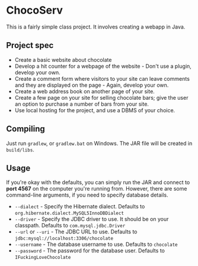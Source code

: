 ChocoServ
=========

This is a fairly simple class project. It involves creating a webapp in Java.

Project spec
------------

* Create a basic website about chocolate
* Develop a hit counter for a webpage of the website - Don't use a plugin, develop your own.
* Create a comment form where visitors to your site can leave comments and they are displayed on the page -
  Again, develop your own.
* Create a web address book on another page of your site.
* Create a few page on your site for selling chocolate bars; give the user an option to purchase a number of bars
  from your site.
* Use local hosting for the project, and use a DBMS of your choice.

Compiling
---------

Just run `gradlew`, or `gradlew.bat` on Windows. The JAR file will be created in `build/libs`.

Usage
-----

If you're okay with the defaults, you can simply run the JAR and connect to **port 4567** on the computer you're running from.
However, there are some command-line arguments, if you need to specify database details.

* `--dialect` - Specify the Hibernate dialect. Defaults to `org.hibernate.dialect.MySQL5InnoDBDialect`
* `--driver` - Specify the JDBC driver to use. It should be on your classpath. Defaults to `com.mysql.jdbc.Driver`
* `--url` or `--uri` - The JDBC URL to use. Defaults to `jdbc:mysql://localhost:3306/chocolate`
* `--username` - The database username to use. Defaults to `chocolate`
* `--password` - The password for the database user. Defaults to `IFuckingLoveChocolate`
